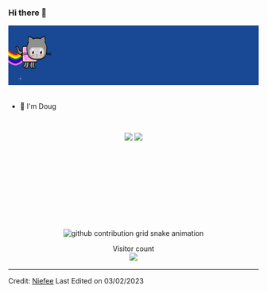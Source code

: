 ### Hi there 👋


<div align="center">
    <img src="https://raw.githubusercontent.com/Niefee/niefee/master/assets/fly.webp" height="120px" />
</div>

<br/>

- 🌱 I'm Doug
<br/>

<p align="center" style="height: 180px;">
    <img style="height:10rem" src="https://github-readme-stats.vercel.app/api?username=douglasoliveira-mb&bg_color=30,e96443,904e95&title_color=fff&text_color=fff&show_icons=true&theme=radical" />
    <img style="height:10rem;" src="https://github-readme-streak-stats.herokuapp.com/?user=douglasoliveira-mb&theme=radical&show_icons=true&border=e4e2e2" />
</p>

<div align="center">
    <picture align="center">
      <source media="(prefers-color-scheme: dark)" srcset="https://raw.githubusercontent.com/douglasoliveira-mb/douglasoliveira-mb/master/assets/github-contribution-grid-snake.svg">
      <source media="(prefers-color-scheme: light)" srcset="https://raw.githubusercontent.com/douglasoliveira-mb/douglasoliveira-mb/master/assets/github-contribution-grid-snake.svg">
      <img alt="github contribution grid snake animation" src="https://raw.githubusercontent.com/douglasoliveira-mb/douglasoliveira-mb/master/assets/github-contribution-grid-snake.svg">
    </picture>
</div>


<p align="center"> 
  <div align="center">Visitor count</div>
  <div align="center">
    <img src="https://profile-counter.glitch.me/douglasoliveira-mb/count.svg"/>
  </div> 
</p>

------

Credit: [Niefee](https://github.com/Niefee)
Last Edited on 03/02/2023
